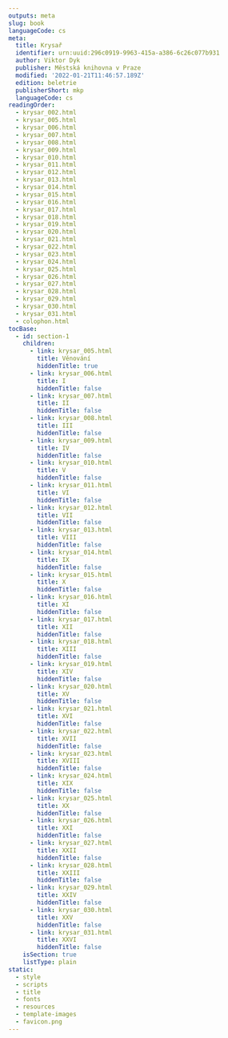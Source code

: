 ```yaml
---
outputs: meta
slug: book
languageCode: cs
meta:
  title: Krysař
  identifier: urn:uuid:296c0919-9963-415a-a386-6c26c077b931
  author: Viktor Dyk
  publisher: Městská knihovna v Praze
  modified: '2022-01-21T11:46:57.189Z'
  edition: beletrie
  publisherShort: mkp
  languageCode: cs
readingOrder:
  - krysar_002.html
  - krysar_005.html
  - krysar_006.html
  - krysar_007.html
  - krysar_008.html
  - krysar_009.html
  - krysar_010.html
  - krysar_011.html
  - krysar_012.html
  - krysar_013.html
  - krysar_014.html
  - krysar_015.html
  - krysar_016.html
  - krysar_017.html
  - krysar_018.html
  - krysar_019.html
  - krysar_020.html
  - krysar_021.html
  - krysar_022.html
  - krysar_023.html
  - krysar_024.html
  - krysar_025.html
  - krysar_026.html
  - krysar_027.html
  - krysar_028.html
  - krysar_029.html
  - krysar_030.html
  - krysar_031.html
  - colophon.html
tocBase:
  - id: section-1
    children:
      - link: krysar_005.html
        title: Věnování
        hiddenTitle: true
      - link: krysar_006.html
        title: I
        hiddenTitle: false
      - link: krysar_007.html
        title: II
        hiddenTitle: false
      - link: krysar_008.html
        title: III
        hiddenTitle: false
      - link: krysar_009.html
        title: IV
        hiddenTitle: false
      - link: krysar_010.html
        title: V
        hiddenTitle: false
      - link: krysar_011.html
        title: VI
        hiddenTitle: false
      - link: krysar_012.html
        title: VII
        hiddenTitle: false
      - link: krysar_013.html
        title: VIII
        hiddenTitle: false
      - link: krysar_014.html
        title: IX
        hiddenTitle: false
      - link: krysar_015.html
        title: X
        hiddenTitle: false
      - link: krysar_016.html
        title: XI
        hiddenTitle: false
      - link: krysar_017.html
        title: XII
        hiddenTitle: false
      - link: krysar_018.html
        title: XIII
        hiddenTitle: false
      - link: krysar_019.html
        title: XIV
        hiddenTitle: false
      - link: krysar_020.html
        title: XV
        hiddenTitle: false
      - link: krysar_021.html
        title: XVI
        hiddenTitle: false
      - link: krysar_022.html
        title: XVII
        hiddenTitle: false
      - link: krysar_023.html
        title: XVIII
        hiddenTitle: false
      - link: krysar_024.html
        title: XIX
        hiddenTitle: false
      - link: krysar_025.html
        title: XX
        hiddenTitle: false
      - link: krysar_026.html
        title: XXI
        hiddenTitle: false
      - link: krysar_027.html
        title: XXII
        hiddenTitle: false
      - link: krysar_028.html
        title: XXIII
        hiddenTitle: false
      - link: krysar_029.html
        title: XXIV
        hiddenTitle: false
      - link: krysar_030.html
        title: XXV
        hiddenTitle: false
      - link: krysar_031.html
        title: XXVI
        hiddenTitle: false
    isSection: true
    listType: plain
static:
  - style
  - scripts
  - title
  - fonts
  - resources
  - template-images
  - favicon.png
---
```

